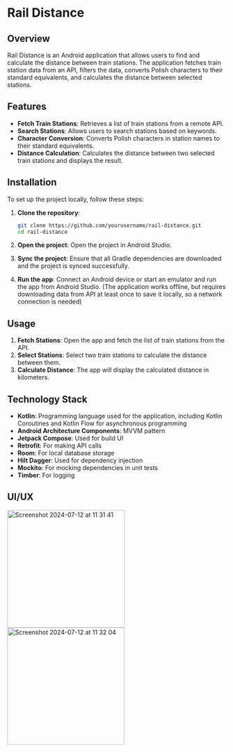 # Rail Distance

## Overview

Rail Distance is an Android application that allows users to find and calculate the distance between train stations. The application fetches train station data from an API, filters the data, converts Polish characters to their standard equivalents, and calculates the distance between selected stations.

## Features

- **Fetch Train Stations**: Retrieves a list of train stations from a remote API.
- **Search Stations**: Allows users to search stations based on keywords.
- **Character Conversion**: Converts Polish characters in station names to their standard equivalents.
- **Distance Calculation**: Calculates the distance between two selected train stations and displays the result.

## Installation

To set up the project locally, follow these steps:

1. **Clone the repository**:
    ```bash
    git clone https://github.com/yourusername/rail-distance.git
    cd rail-distance
    ```

2. **Open the project**: Open the project in Android Studio.

3. **Sync the project**: Ensure that all Gradle dependencies are downloaded and the project is synced successfully.

4. **Run the app**: Connect an Android device or start an emulator and run the app from Android Studio. (The application works offline, but requires downloading data from API at least once to save it locally, so a network connection is needed)

## Usage

1. **Fetch Stations**: Open the app and fetch the list of train stations from the API.
2. **Select Stations**: Select two train stations to calculate the distance between them.
3. **Calculate Distance**: The app will display the calculated distance in kilometers.

## Technology Stack

- **Kotlin**: Programming language used for the application, including Kotlin Coroutines and Kotlin Flow for asynchronous programming
- **Android Architecture Components**: MVVM pattern
- **Jetpack Compose**: Used for build UI
- **Retrofit**: For making API calls
- **Room**: For local database storage
- **Hilt Dagger**: Used for dependency injection
- **Mockito**: For mocking dependencies in unit tests
- **Timber**: For logging

 ## UI/UX

<img width="270" alt="Screenshot 2024-07-12 at 11 31 41" src="https://github.com/user-attachments/assets/4d3ee1ff-ad96-441e-b161-9ade995b6704">
<img width="269" alt="Screenshot 2024-07-12 at 11 32 04" src="https://github.com/user-attachments/assets/fdbd1602-1255-46a4-8be4-19d5d7bf972f">
